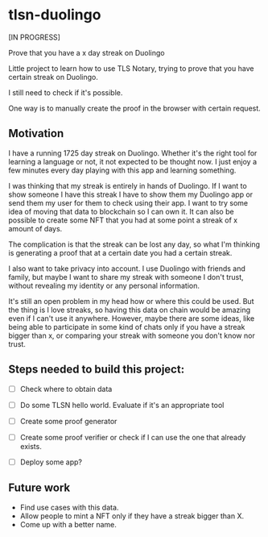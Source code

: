 # tlsn-duolingo

[IN PROGRESS]

Prove that you have a x day streak on Duolingo

Little project to learn how to use TLS Notary, trying to prove that you have certain streak on Duolingo.

I still need to check if it's possible. 

One way is to manually create the proof in the browser with certain request.

## Motivation
I have a running 1725 day streak on Duolingo. Whether it's the right tool for learning a language or not, it not expected to be thought now. I just enjoy a few minutes every day playing with this app and learning something. 

I was thinking that my streak is entirely in hands of Duolingo. If I want to show someone I have this streak I have to show them my Duolingo app or send them my user for them to check using their app. I want to try some idea of moving that data to blockchain so I can own it. It can also be possible to create some NFT that you had at some point a streak of x amount of days.

The complication is that the streak can be lost any day, so what I'm thinking is generating a proof that at a certain date you had a certain streak. 

I also want to take privacy into account. I use Duolingo with friends and family, but maybe I want to share my streak with someone I don't trust, without revealing my identity or any personal information.

It's still an open problem in my head how or where this could be used. But the thing is I love streaks, so having this data on chain would be amazing even if I can't use it anywhere. However, maybe there are some ideas, like being able to participate in some kind of chats only if you have a streak bigger than x, or comparing your streak with someone you don't know nor trust.


## Steps needed to build this project:
- [ ] Check where to obtain data
- [ ] Do some TLSN hello world. Evaluate if it's an appropriate tool
- [ ] Create some proof generator
- [ ] Create some proof verifier or check if I can use the one that already exists.
- [ ] Deploy some app?



## Future work
* Find use cases with this data.
* Allow people to mint a NFT only if they have a streak bigger than X.
* Come up with a better name.
